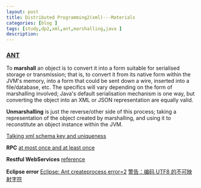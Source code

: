 ```yaml
---
layout: post
title: Distributed Programming2(xml)---Materials
categories: [blog ]
tags: [study,dp2,xml,ant,marshalling,java ]
description: 
---  
```


### [ANT](http://www.cnblogs.com/wufengxyz/archive/2011/11/24/2261797.html "ANT")

To **marshall** an object is to convert it into a form suitable for serialised storage or
transmission; that is, to convert it from its native form within the JVM's memory, into
a form that could be sent down a wire, inserted into a file/database, etc. The specifics
will vary depending on the form of marshalling involved; Java's default serialisation
mechanism is one way, but converting the object into an XML or JSON representation are equally valid.

**Unmarshalling** is just the reverse/other side of this process; taking a representation of
the object created by marshalling, and using it to reconstitute an object instance within the JVM.

[Talking xml schema key and uniqueness](http://www.xml.com/pub/a/2000/12/13/schemas/part2.html?page=2 "Talking xml schema key and uniqueness")

**RPC**
[at most once and at least once](http://stackoverflow.com/questions/13330067/rpc-semantics-what-exactly-is-the-purpose)

**Restful WebServices**
[reference](http://www.drdobbs.com/web-development/restful-web-services-a-tutorial/240169069)

**Eclipse error**
[Eclipse: Ant createprocess error=2](http://www.darintanaka.com/blog/archives/2012/08)
[警告：编码 UTF8 的不可映射字符](http://qiang106.iteye.com/blog/526326)
